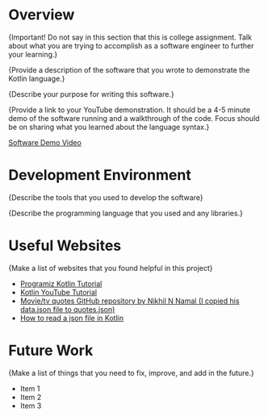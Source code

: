 # Overview

{Important! Do not say in this section that this is college assignment. Talk about what you are trying to accomplish as a software engineer to further your learning.}

{Provide a description of the software that you wrote to demonstrate the Kotlin language.}

{Describe your purpose for writing this software.}

{Provide a link to your YouTube demonstration. It should be a 4-5 minute demo of the software running and a walkthrough of the code. Focus should be on sharing what you learned about the language syntax.}

[Software Demo Video](http://youtube.link.goes.here)

# Development Environment

{Describe the tools that you used to develop the software}

{Describe the programming language that you used and any libraries.}

# Useful Websites

{Make a list of websites that you found helpful in this project}

- [Programiz Kotlin Tutorial](https://www.programiz.com/kotlin-programming)
- [Kotlin YouTube Tutorial](https://www.youtube.com/watch?v=F9UC9DY-vIU)
- [Movie/tv quotes GitHub repository by Nikhil N Namal (I copied his data.json file to quotes.json)](https://github.com/NikhilNamal17/popular-movie-quotes)
- [How to read a json file in Kotlin](https://www.youtube.com/watch?v=KOqZVJLNKXA)

# Future Work

{Make a list of things that you need to fix, improve, and add in the future.}

- Item 1
- Item 2
- Item 3
